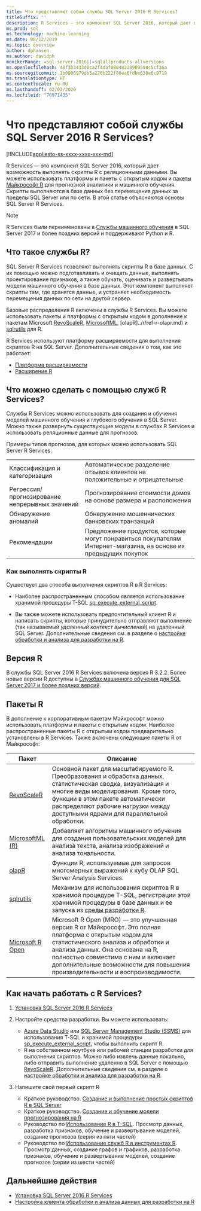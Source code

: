 ```yaml
---
title: Что представляют собой службы SQL Server 2016 R Services?
titleSuffix: ''
description: R Services — это компонент SQL Server 2016, который дает возможность выполнять скрипты R с реляционными данными. Вы можете использовать платформы и пакеты с открытым кодом и пакеты Майкрософт R для прогнозной аналитики и машинного обучения. Скрипты выполняются в базе данных без перемещения данных за пределы SQL Server или по сети. В этой статье объясняются основы SQL Server R Services.
ms.prod: sql
ms.technology: machine-learning
ms.date: 08/12/2019
ms.topic: overview
author: dphansen
ms.author: davidph
monikerRange: =sql-server-2016||=sqlallproducts-allversions
ms.openlocfilehash: 48f3b3433d0ca2f4daf08048228989598c5cf36a
ms.sourcegitcommit: 1b0906979db5a276b222f86ea6fdbe638e6c9719
ms.translationtype: HT
ms.contentlocale: ru-RU
ms.lasthandoff: 02/03/2020
ms.locfileid: "76971435"
---
```

# <a name="what-is-sql-server-2016-r-services"></a>Что представляют собой службы SQL Server 2016 R Services?
[!INCLUDE[appliesto-ss-xxxx-xxxx-xxx-md](../../includes/appliesto-ss-xxxx-xxxx-xxx-md.md)]

R Services — это компонент SQL Server 2016, который дает возможность выполнять скрипты R с реляционными данными. Вы можете использовать платформы и пакеты с открытым кодом и [пакеты Майкрософт R](#packages) для прогнозной аналитики и машинного обучения. Скрипты выполняются в базе данных без перемещения данных за пределы SQL Server или по сети. В этой статье объясняются основы SQL Server R Services.

> [!Note]
> R Services были переименованы в [Службы машинного обучения](../what-is-sql-server-machine-learning.md) в SQL Server 2017 и более поздних версий и поддерживают Python и R.

## <a name="what-is-r-services"></a>Что такое службы R?

SQL Server R Services позволяют выполнять скрипты R в базе данных. С их помощью можно подготавливать и очищать данные, выполнять проектирование признаков, а также обучать, оценивать и развертывать модели машинного обучения в базе данных. Этот компонент выполняет скрипты там, где хранятся данные, и устраняет необходимость перемещения данных по сети на другой сервер.

Базовые распределения R включены в службы R Services. Вы можете использовать пакеты и платформы с открытым кодом в дополнение к пакетам Microsoft [RevoScaleR](../r/ref-r-revoscaler.md), [MicrosoftML](../r/ref-r-microsoftml.md), [olapR]../r/ref-r-olapr.md) и [sqlrutils](../r/ref-r-sqlrutils.md) для R.

R Services используют платформу расширяемости для выполнения скриптов R на SQL Server. Дополнительные сведения о том, как это работает:

+ [Платформа расширяемости](../concepts/extensibility-framework.md)
+ [Расширение R](../concepts/extension-r.md)

## <a name="what-can-i-do-with-r-services"></a>Что можно сделать с помощью служб R Services?

Службы R Services можно использовать для создания и обучения моделей машинного обучения и глубокого обучения в SQL Server. Можно также развернуть существующие модели в службах R Services и использовать реляционные данные для прогнозов.

Примеры типов прогнозов, для которых можно использовать SQL Server R Services:

|||
|-|-|
|Классификация и категоризация|Автоматическое разделение отзывов клиентов на положительные и отрицательные|
|Регрессия/прогнозирование непрерывных значений|Прогнозирование стоимости домов на основе размера и расположения|
|Обнаружение аномалий|Обнаружение мошеннических банковских транзакций |
|Рекомендации|Предложение продуктов, которые могут понравиться покупателям Интернет-магазина, на основе их предыдущих покупок|

### <a name="how-to-execute-r-scripts"></a>Как выполнять скрипты R

Существует два способа выполнения скриптов R в R Services:

+ Наиболее распространенным способом является использование хранимой процедуры T-SQL [sp_execute_external_script](../../relational-databases/system-stored-procedures/sp-execute-external-script-transact-sql.md).

+ Вы также можете использовать предпочтительный клиент R и написать скрипты, которые принудительно отправляют выполнение (так называемый *удаленный контекст вычислений*) на удаленный SQL Server. Дополнительные сведения см. в разделе о [настройке обработки и анализа для разработки на R](../r/set-up-a-data-science-client.md).

<a name="version"></a>

## <a name="r-version"></a>Версия R

В службы SQL Server 2016 R Services включена версия R 3.2.2. Более новые версии R доступны в [Службах машинного обучения для SQL Server 2017 и более поздних версий](../what-is-sql-server-machine-learning.md).

<a name="packages"></a>

## <a name="r-packages"></a>Пакеты R

В дополнение к корпоративным пакетам Майкрософт можно использовать платформы и пакеты с открытым кодом. Наиболее распространенные пакеты R с открытым кодом предварительно установлены в R Services. Также включены следующие пакеты R от Майкрософт:

| Пакет | Описание |
|-|-|
| [RevoScaleR](../r/ref-r-revoscaler.md) | Основной пакет для масштабируемого R. Преобразования и обработка данных, статистическая сводка, визуализация и многие виды моделирования. Кроме того, функции в этом пакете автоматически распределяют рабочие нагрузки между доступными ядрами для параллельной обработки. |
| [MicrosoftML (R)](../r/ref-r-microsoftml.md) | Добавляет алгоритмы машинного обучения для создания пользовательских моделей для анализа текста, анализа изображений и анализа тональности. |
| [olapR](../r/ref-r-olapr.md) | Функции R, используемые для запросов многомерных выражений к кубу OLAP SQL Server Analysis Services. |
| [sqlrutils](../r/ref-r-sqlrutils.md) | Механизм для использования скриптов R в хранимой процедуре T-SQL, регистрации этой хранимой процедуры в базе данных и ее запуска из [среды разработки R](../r/set-up-a-data-science-client.md). |
| [Microsoft R Open](https://mran.microsoft.com/rro) | Microsoft R Open (MRO) — это улучшенная версия R от Майкрософт. Это полная платформа с открытым кодом для статистического анализа и обработки и анализа данных. Она основана на R, полностью совместима с ним и включает дополнительные возможности для повышения производительности и воспроизводимости. |

## <a name="how-do-i-get-started-with-rservices"></a>Как начать работать с R Services?

1. [Установка SQL Server 2016 R Services](../install/sql-r-services-windows-install.md)

1. Настройте средства разработки. Вы можете использовать:

    + [Azure Data Studio](../../azure-data-studio/what-is.md) или [SQL Server Management Studio (SSMS)](../../ssms/sql-server-management-studio-ssms.md) для использования T-SQL и хранимой процедуры [sp_execute_external_script](../../relational-databases/system-stored-procedures/sp-execute-external-script-transact-sql.md), чтобы выполнить скрипт R.
    + R на собственном ноутбуке или рабочей станции разработки для выполнения скриптов. Можно либо извлечь данные локально, либо отправить выполнение удаленно в SQL Server с помощью [RevoScaleR](../r/ref-r-revoscaler.md). Дополнительные сведения см. в разделе о [настройке обработки и анализа для разработки на R](../r/set-up-a-data-science-client.md).

1. Напишите свой первый скрипт R

    + Краткое руководство. [Создание и выполнение простых скриптов R в SQL Server](../tutorials/quickstart-r-create-script.md)
    + Краткое руководство. [Создание и обучение модели прогнозирования на R](../tutorials/quickstart-r-train-score-model.md)
    + Руководство по [Использование R в T-SQL](../tutorials/sqldev-in-database-r-for-sql-developers.md). Просмотр данных, разработка признаков, обучение и развертывание моделей, создание прогнозов (серия из пяти частей)
    + Руководство по [Использование служб R в инструментах R](../tutorials/walkthrough-data-science-end-to-end-walkthrough.md). Просмотр данных, создание графов и графиков, разработка признаков, обучение и развертывание моделей, создание прогнозов (серии из шести частей)

## <a name="next-steps"></a>Дальнейшие действия

+ [Установка SQL Server 2016 R Services](../install/sql-r-services-windows-install.md)
+ [Настройка клиента обработки и анализа данных для разработки на R](../r/set-up-a-data-science-client.md)